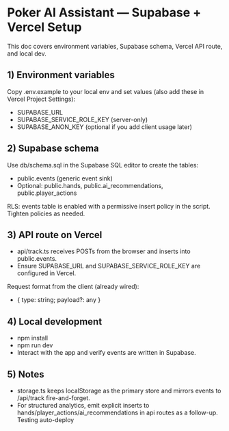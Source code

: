 # Poker AI Assistant — Supabase + Vercel Setup

This doc covers environment variables, Supabase schema, Vercel API route, and local dev.

## 1) Environment variables
Copy .env.example to your local env and set values (also add these in Vercel Project Settings):

- SUPABASE_URL
- SUPABASE_SERVICE_ROLE_KEY (server-only)
- SUPABASE_ANON_KEY (optional if you add client usage later)

## 2) Supabase schema
Use db/schema.sql in the Supabase SQL editor to create the tables:
- public.events (generic event sink)
- Optional: public.hands, public.ai_recommendations, public.player_actions

RLS: events table is enabled with a permissive insert policy in the script. Tighten policies as needed.

## 3) API route on Vercel
- api/track.ts receives POSTs from the browser and inserts into public.events.
- Ensure SUPABASE_URL and SUPABASE_SERVICE_ROLE_KEY are configured in Vercel.

Request format from the client (already wired):
- { type: string; payload?: any }

## 4) Local development
- npm install
- npm run dev
- Interact with the app and verify events are written in Supabase.

## 5) Notes
- storage.ts keeps localStorage as the primary store and mirrors events to /api/track fire-and-forget.
- For structured analytics, emit explicit inserts to hands/player_actions/ai_recommendations in api routes as a follow-up.
Testing auto-deploy
